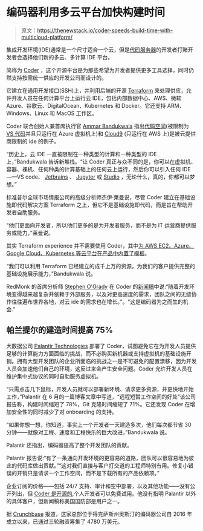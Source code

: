 # 编码器利用多云平台加快构建时间

> 原文：<https://thenewstack.io/coder-speeds-build-time-with-multicloud-platform/>

集成开发环境(IDE)通常是一个尺寸适合一个云，但是[代码服务器](https://hub.docker.com/r/codercom/code-server)的开发者打赌开发者会选择他们新的多云、多计算 IDE 平台。

简称为 [Coder](https://coder.com/) ，这个开源平台是为那些希望为开发者提供更多工具选择，同时仍然支持按需统一供应的开发公司而设计的。

它建立在通用开发接口(SSH)上，并利用后端的开源 [Terraform](https://www.terraform.io/) 来处理供应，允许开发人员在任何计算平台上运行云 IDE，包括内部数据中心、AWS、微软 Azure、谷歌云、DigitalOcean、Kubernetes 和 Docker。它还支持 ARM、Windows、Linux 和 MacOS 工作区。

Coder 联合创始人兼首席执行官 [Ammar Bandukwala](https://www.linkedin.com/in/ammar-bandukwala-439512140/) 指出[代码空间](https://github.com/features/codespaces)(被限制为 [VS 代码](https://thenewstack.io/eclipse-open-vsx-registry-offers-open-access-to-vs-code-extensions/)并且只运行在 Azure 虚拟机上)和 [Cloud9](https://aws.amazon.com/cloud9/?trk=b6fc9015-864f-4900-8dac-c8b864c8f671&sc_channel=ps&sc_campaign=acquisition&sc_medium=ACQ-P%7CPS-GO%7CNon-Brand%7CDesktop%7CSU%7CDeveloper%20Tools%7CSolution%7CUS%7CEN%7CDSA&ef_id=CjwKCAjwk_WVBhBZEiwAUHQCmVuq4AVRDmLAUd3eB1ShsDCIrgey1ErE8g0Wb9sD2mknnRvcNrU5cxoCEeUQAvD_BwE:G:s&s_kwcid=AL!4422!3!579296419434!!!g!!) (只运行在 AWS 上)是被云提供商限制的 ide 的例子。

“历史上，云 IDE 一直被限制在一种类型的计算和一种类型的 IDE 上，”Bandukwala 告诉新堆栈。“让 Coder 真正与众不同的是，你可以在虚拟机、容器、裸机、任何种类的计算基础上的任何云上运行，然后你可以引入任何 IDE——VS code、 [Jetbrains](https://www.jetbrains.com/) 、 [Jupyter](https://jupyter.org/) 或 [Studio](https://code.visualstudio.com/) ，无论什么，真的，你都可以梦想。”

标准普尔全球市场情报公司的高级分析师杰伊·莱曼说，尽管 Coder 建立在基础设施即代码解决方案 Terraform 之上，但它不是基础设施即代码，而是旨在帮助开发者自助服务。

“他们更面向开发者，所以他们更多的是为开发者服务，而不是为 IT 运营商提供服务或能力，”莱曼说。

其实 Terraform experience 并不需要使用 Coder，其中[为 AWS EC2、Azure、Google Cloud、Kubernetes 等云平台在产品中内置了模板](https://github.com/coder/coder/tree/c6b1daabc5a7aa67bfbb6c89966d728919ba7f80/examples/templates)。

“我们可以利用 Terraform 已经建立的成千上万的资源，为我们的客户提供完整的基础设施展示能力，”Bandukwala 说。

RedMonk 的首席分析师 [Stephen O'Grady](https://www.linkedin.com/in/sogrady/) 在 Coder 的[新闻稿](https://www.businesswire.com/news/home/20220620005078/en/Coder-Announces-First-Multi-Cloud-Multi-Compute-Integrated-Development-Environment-Platform)中说:“随着开发环境变得越来越复杂并依赖于外部服务，以及对更高速度的需求，团队之间的无缝协作往往遍布世界各地，对云 ide 的需求也在增长。”。"这是编码器为之而生的机会."

## 帕兰提尔的建造时间提高 75%

大数据公司 [Palantir Technologies](https://www.palantir.com/) 部署了 Coder，试图避免它在为开发人员提供足够的计算能力方面面临的挑战，而不必购买新机器或支持虚拟机的基础设施开销。拥有大型开发团队的企业所面临的挑战之一是不可避免的配置漂移，因为开发人员会加速他们自己的环境，这反过来会产生安全问题。Coder 允许开发人员在维护集中式协议的同时自助服务虚拟机。

“只需点击几下鼠标，开发人员就可以部署新环境、请求更多资源，并更快地开始工作，”Palantir 在 6 月的一篇博客文章中写道，“远程短暂工作空间的好处”该公司报告称，构建时间缩短了 78%，Git 克隆时间缩短了 71%。它还发现 Coder 在增加安全性的同时减少了对 onboarding 的支持。

“如果你想一想，你知道，事实上一个开发者一天建造多次，他们每次都节省 30 分钟——就像对工程、速度和工程快乐的巨大改进，”Bandukwala 说。

Palantir 还指出，编码器提高了整个开发团队的贡献。

Palantir 报告说:“有了一条通向开发环境的更容易的道路，团队可以很容易地为彼此的代码库做出贡献。”“这对我们直接与客户打交道的工程师特别有用。修复小错误的开销只是请求一个工作空间，而不是下载所有的产品依赖项。”

企业订阅的价格——包括 24/7 支持、审计和空中部署，以及其他功能——没有公开列出，但 [Coder 是开源的](https://github.com/coder/coder),个人开发者可以免费试用。他没有指明 Palantir 以外的具体客户，但新闻稿称美国国防部是用户之一。

据 [Crunchbase](https://www.crunchbase.com/organization/coder) 报道，这家总部位于得克萨斯州奥斯汀的编码器公司自 2016 年成立以来，已通过三轮融资筹集了 4780 万美元。

<svg xmlns:xlink="http://www.w3.org/1999/xlink" viewBox="0 0 68 31" version="1.1"><title>Group</title> <desc>Created with Sketch.</desc></svg>
